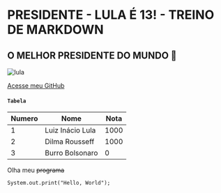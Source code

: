# PRESIDENTE - LULA É 13! - TREINO DE MARKDOWN

## O MELHOR PRESIDENTE DO MUNDO :raised_hands:
![lula](https://user-images.githubusercontent.com/103396752/168420939-86d9a193-d7f5-4d32-b3c1-6aa17d7068b4.png)

[Acesse meu GitHub](https://github.com/Ronaldo913)

#### `Tabela`

Numero | Nome | Nota
---|---|---
1 | Luiz Inácio Lula | 1000
2 | Dilma Rousseff | 1000
3 | Burro Bolsonaro | 0

Olha meu ~~programa~~

```
System.out.print("Hello, World");
```
